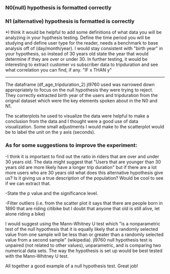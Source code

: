 ### N0(null) hypothesis is formatted correctly 
### N1 (alternative) hypothesis is formatted is correctly

*I think it would be helpful to add some definitions of what data you will be analyzing in your hypthesis testing. Define the time period you will be studying and define user type for the reader, needs a benchmark to base analysis off of (day/month/year). I would stay consistent with "birth year" in your hypothesis, so instead of 30 years old state the year that would determine if they are over or under 30. In further testing, it would be interesting to extract customer vs subscriber data to tripduration and see what correlation you can find, if any. "IF x THAN y"

--------------------------------------------------------------------------------------------------------
The dataframe (df_age_tripduration_2) jl9760 used was narrowed down appropriately to focus on the null hypothesis they were trying to reject. They correctly extracted birth year of the users and tripduration from the orignal dataset which were the key elements spoken about in the N0 and N1.

The scatterplots he used to visualize the data were helpful to make a conclusion from the data and I thought were a good use of data visualization. Some small adjustments I would make to the scatterplot would be to label the unit on the y axis (seconds).

### As for some suggestions to improve the experiment:

-I think it is important to find out the ratio in riders that are over and under 30 years old. The data might suggest that "Users that are younger than 30 years old are more likely have a longer trip duration" but if there are a lot more users who are 30 years old what does this alternative hypothesis give us? Is it giving us a true description of the population? Would be cool to see if we can extract that.

-State the p value and the significance level.

-Filter outliers (i.e. from the scatter plot it says that there are people born in 1890 that are riding citibike but I doubt that anyone that old is still alive, let alone riding a bike)

I would suggest using the Mann-Whitney U test which "is a nonparametric test of the null hypothesis that it is equally likely that a randomly selected value from one sample will be less than or greater than a randomly selected value from a second sample" (wikipedia). jl9760 null hypothesis test is unpaired (not related to other values), unparametric, and is comparing two numerical data sets. The way the hypothesis is set up would be best tested with the Mann-Whitney U test.

All together a good example of a null hypothesis test. Great job!